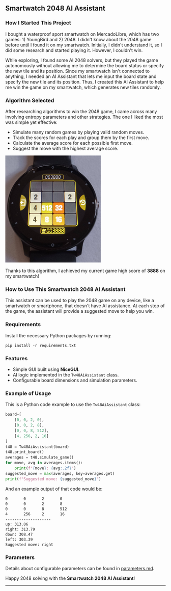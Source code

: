 ## Smartwatch 2048 AI Assistant

### How I Started This Project

I bought a waterproof sport smartwatch on MercadoLibre, which has two games: 1) YoungBird and 2) 2048. I didn't know about the 2048 game before until I found it on my smartwatch. Initially, I didn't understand it, so I did some research and started playing it. However, I couldn't win.

While exploring, I found some AI 2048 solvers, but they played the game autonomously without allowing me to determine the board status or specify the new tile and its position. Since my smartwatch isn't connected to anything, I needed an AI Assistant that lets me input the board state and specify the new tile and its position. Thus, I created this AI Assistant to help me win the game on my smartwatch, which generates new tiles randomly.

### Algorithm Selected

After researching algorithms to win the 2048 game, I came across many involving entropy parameters and other strategies. The one I liked the most was simple yet effective:
- Simulate many random games by playing valid random moves.
- Track the scores for each play and group them by the first move.
- Calculate the average score for each possible first move.
- Suggest the move with the highest average score.

<img src="img/my-smartwatch-with-3888-score.jpg" width="300">

Thanks to this algorithm, I achieved my current game high score of **3888** on my smartwatch!

### How to Use This Smartwatch 2048 AI Assistant

This assistant can be used to play the 2048 game on any device, like a smartwatch or smartphone, that doesn't have AI assistance. At each step of the game, the assistant will provide a suggested move to help you win.

### Requirements

Install the necessary Python packages by running:

```
pip install -r requirements.txt
```

### Features

- Simple GUI built using **NiceGUI**.
- AI logic implemented in the `Tw48AiAssistant` class.
- Configurable board dimensions and simulation parameters.

### Example of Usage

This is a Python code example to use the `Tw48AiAssistant` class:

```python
board=[
    [0, 0, 2, 0],
    [0, 0, 2, 8],
    [0, 0, 8, 512],
    [4, 256, 2, 16]
]
t48 = Tw48AiAssistant(board)
t48.print_board()
averages = t48.simulate_game()
for move, avg in averages.items():
    print(f"{move}: {avg:.2f}")
suggested_move = max(averages, key=averages.get)
print(f"Suggested move: {suggested_move}")
```

And an example output of that code would be:

```
0       0       2       0  
0       0       2       8  
0       0       8       512
4       256     2       16 
--------------------
up: 313.06
right: 313.79
down: 308.47
left: 303.39
Suggested move: right
```

### Parameters

Details about configurable parameters can be found in [parameters.md](parameters.md).

Happy 2048 solving with the **Smartwatch 2048 AI Assistant**!

---
